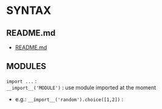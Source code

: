 # SYNTAX

## README.md  
*	[README.md](./README.md)  

## MODULES
`import ...` :  
`__import__('MODULE')` : use module imported at the moment  
*	e.g.: `__import__('random').choice([1,2])` :  